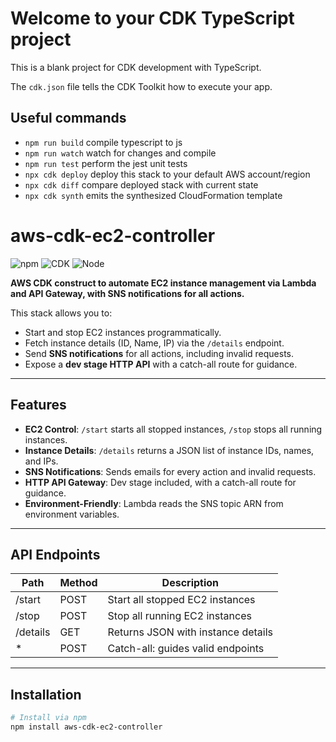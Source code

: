 
# Welcome to your CDK TypeScript project

This is a blank project for CDK development with TypeScript.

The `cdk.json` file tells the CDK Toolkit how to execute your app.

## Useful commands

* `npm run build`   compile typescript to js
* `npm run watch`   watch for changes and compile
* `npm run test`    perform the jest unit tests
* `npx cdk deploy`  deploy this stack to your default AWS account/region
* `npx cdk diff`    compare deployed stack with current state
* `npx cdk synth`   emits the synthesized CloudFormation template

# aws-cdk-ec2-controller

![npm](https://img.shields.io/npm/v/aws-cdk-ec2-controller?style=flat-square) ![CDK](https://img.shields.io/badge/CDK-2.172.0-blue?style=flat-square) ![Node](https://img.shields.io/badge/Node-20.x-green?style=flat-square)

**AWS CDK construct to automate EC2 instance management via Lambda and API Gateway, with SNS notifications for all actions.**  

This stack allows you to:  

- Start and stop EC2 instances programmatically.  
- Fetch instance details (ID, Name, IP) via the `/details` endpoint.  
- Send **SNS notifications** for all actions, including invalid requests.  
- Expose a **dev stage HTTP API** with a catch-all route for guidance.  

---

## Features

- **EC2 Control**: `/start` starts all stopped instances, `/stop` stops all running instances.  
- **Instance Details**: `/details` returns a JSON list of instance IDs, names, and IPs.  
- **SNS Notifications**: Sends emails for every action and invalid requests.  
- **HTTP API Gateway**: Dev stage included, with a catch-all route for guidance.  
- **Environment-Friendly**: Lambda reads the SNS topic ARN from environment variables.  

---

## API Endpoints

| Path       | Method | Description                              |
|------------|--------|------------------------------------------|
| /start     | POST   | Start all stopped EC2 instances           |
| /stop      | POST   | Stop all running EC2 instances            |
| /details   | GET    | Returns JSON with instance details        |
| *          | POST   | Catch-all: guides valid endpoints         |

---

## Installation

```bash
# Install via npm
npm install aws-cdk-ec2-controller


